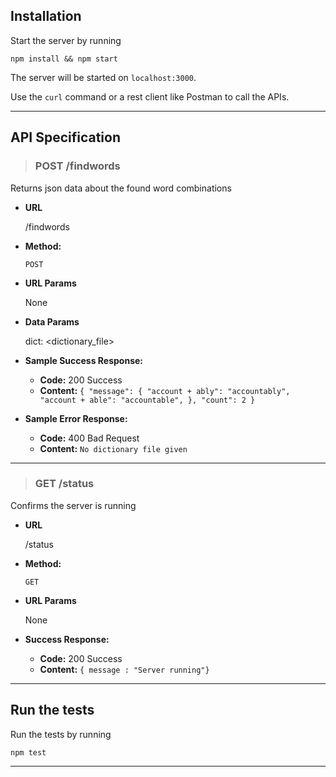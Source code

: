 ## Installation

Start the server by running

    npm install && npm start

The server will be started on ```localhost:3000```.

Use the ```curl``` command or a rest client like Postman to call the APIs.


------

## API Specification

> ### POST /findwords
  Returns json data about the found word combinations

* **URL**

  /findwords

* **Method:**

  `POST`
  
*  **URL Params**

   None

* **Data Params**

  dict: <dictionary_file>

* **Sample Success Response:**

  * **Code:** 200 Success
   * **Content:** `{
    "message": {
        "account + ably": "accountably",
        "account + able": "accountable",
    },
    "count": 2
}`
 
* **Sample Error Response:**

  * **Code:** 400 Bad Request
  *  **Content:** `No dictionary file given`

----

> ### GET /status
  Confirms the server is running

* **URL**

  /status

* **Method:**

  `GET`
  
*  **URL Params**

   None


* **Success Response:**

  * **Code:** 200 Success
   * **Content:** `{ message : "Server running"}`
 

----

## Run the tests

Run the tests by running

    npm test

----

